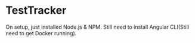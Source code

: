 # TestTracker
On setup, just installed Node.js & NPM. Still need to install Angular CLI(Still need to get Docker running).

